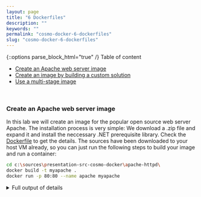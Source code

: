 ```yaml
---
layout: page
title: "6 Dockerfiles"
description: ""
keywords: ""
permalink: "cosmo-docker-6-dockerfiles"
slug: "cosmo-docker-6-dockerfiles"
---
```

{::options parse_block_html="true" /}
Table of content
- [Create an Apache web server image](#create-an-apache-web-server-image)
- [Create an image by building a custom solution](#create-an-image-by-building-a-custom-solution)
- [Use a multi-stage image](#use-a-multi-stage-image)

&nbsp;<br />

### Create an Apache web server image
In this lab we will create an image for the popular open source web server Apache. The installation process is very simple: We download a .zip file and expand it and install the neccessary .NET prerequisite library. Check the [Dockerfile](https://github.com/tfenster/presentation-src/blob/cosmo-docker/apache-httpd/Dockerfile) to get the details. The sources have been downloaded to your host VM already, so you can just run the following steps to build your image and run a container:
```bash
cd c:\sources\presentation-src-cosmo-docker\apache-httpd\
docker build -t myapache .
docker run -p 80:80 --name apache myapache
```

<details><summary markdown="span">Full output of details</summary>
```bash
PS C:\> cd c:\sources\presentation-src-cosmo-docker\apache-httpd\
PS c:\sources\presentation-src-cosmo-docker\apache-httpd> docker build -t myapache .
Sending build context to Docker daemon  3.584kB
Step 1/7 : FROM mcr.microsoft.com/windows/servercore:ltsc2019
ltsc2019: Pulling from windows/servercore
65014b3c3121: Already exists
12c8dbabfd62: Already exists
Digest: sha256:404e0ee336a063619d1e93a2446061cf19cb3068bacb1775f5613e3b54e527e1
Status: Downloaded newer image for mcr.microsoft.com/windows/servercore:ltsc2019
 ---> 739b21bd02e7
Step 2/7 : SHELL ["powershell", "-Command", "$ErrorActionPreference = 'Stop'; $ProgressPreference = 'SilentlyContinue';"]
 ---> Running in b50c6ee51a4a
Removing intermediate container b50c6ee51a4a
 ---> f77628a83cb4
Step 3/7 : ENV APACHE_VERSION 2.4.41
 ---> Running in 0b75df9a4766
Removing intermediate container 0b75df9a4766
 ---> 6d8750c277fa
Step 4/7 : RUN Invoke-WebRequest ('http://de.apachehaus.com/downloads/httpd-{0}-o111c-x64-vc15-r2.zip' -f $env:APACHE_VERSION) -OutFile 'apache.zip' -UseBasicParsing ;     Expand-Archive apache.zip -DestinationPath C:\ ;     Remove-Item -Path apache.zip
 ---> Running in e10c2d6f015f
Removing intermediate container e10c2d6f015f
 ---> 4afbd51e217d
Step 5/7 : RUN Invoke-WebRequest 'https://download.microsoft.com/download/9/3/F/93FCF1E7-E6A4-478B-96E7-D4B285925B00/vc_redist.x64.exe' -OutFile 'vc_redist.x64.exe';     Start-Process '.\vc_redist.x64.exe' '/install /passive /norestart' -Wait;     Remove-Item vc_redist.x64.exe;
 ---> Running in 66c18eaa7a49
Removing intermediate container 66c18eaa7a49
 ---> a1ef91274853
Step 6/7 : EXPOSE 80
 ---> Running in 2160d265fb02
Removing intermediate container 2160d265fb02
 ---> f9ac1f559e3c
Step 7/7 : CMD [ "C:\\Apache24\\bin\\httpd.exe" ]
 ---> Running in 911f2692e61b
Removing intermediate container 911f2692e61b
 ---> 6e9ba57f7698
Successfully built 6e9ba57f7698
Successfully tagged myapache:latest
PS c:\sources\presentation-src-cosmo-docker\apache-httpd> docker run -p 80:80 --name apache myapache

```
</details>
&nbsp;<br />
Go to [http://localhost](http://localhost) to see the Apache start page. 
Make sure you remove the container in the end with `docker rm -f apache`
&nbsp;<br />

### Create an image by building a custom solution 
The second scenario is one where we have the sources because the application is open source or built in-house. To make sure that we have a standardized build process, we put that in the image as well. Check the [Dockerfile](https://github.com/tfenster/presentation-src/blob/cosmo-docker/webapp/Dockerfile) to see the details. To run that particular build and then the container, do the following:
```bash
cd c:\sources\presentation-src-cosmo-docker\webapp\
docker build -t mywebapp .
docker run -p 80:80 --name webapp mywebapp
```

<details><summary markdown="span">Full output of the build and run commands</summary>
```bash
PS C:\Users\CosmoAdmin\Desktop> cd c:\sources\presentation-src-cosmo-docker\webapp\
PS c:\sources\presentation-src-cosmo-docker\webapp> docker build -t mywebapp .
Sending build context to Docker daemon  65.54kB
Step 1/10 : FROM mcr.microsoft.com/dotnet/core/sdk:2.2-nanoserver-1809 AS build
 ---> 3e706675d42e
Step 2/10 : EXPOSE 80
 ---> Running in e32952db2cb0
Removing intermediate container e32952db2cb0
 ---> a52bb3cec310
Step 3/10 : WORKDIR /src
 ---> Running in 05a92eba0fd5
Removing intermediate container 05a92eba0fd5
 ---> 86efb81c79a6
Step 4/10 : COPY ["webapp.csproj", "./"]
 ---> cd83f2e93dbe
Step 5/10 : RUN dotnet restore "./webapp.csproj"
 ---> Running in a2ebaf88c8cc
  Restore completed in 3.99 sec for C:\src\webapp.csproj.
Removing intermediate container a2ebaf88c8cc
 ---> 64aab0771dd0
Step 6/10 : COPY . .
 ---> 6186f4120833
Step 7/10 : RUN dotnet build "webapp.csproj" -c Release -o /app/build
 ---> Running in 8b4efb0fab63
Microsoft (R) Build Engine version 16.2.32702+c4012a063 for .NET Core
Copyright (C) Microsoft Corporation. All rights reserved.

  Restore completed in 472.1 ms for C:\src\webapp.csproj.
  webapp -> C:\app\build\webapp.dll
  webapp -> C:\app\build\webapp.Views.dll

Build succeeded.
    0 Warning(s)
    0 Error(s)

Time Elapsed 00:00:08.32
Removing intermediate container 8b4efb0fab63
 ---> 0e256d1346fe
Step 8/10 : RUN dotnet publish "webapp.csproj" -c Release -o /app/publish
 ---> Running in 25589ae6f1b2
Microsoft (R) Build Engine version 16.2.32702+c4012a063 for .NET Core
Copyright (C) Microsoft Corporation. All rights reserved.

  Restore completed in 464.05 ms for C:\src\webapp.csproj.
  webapp -> C:\src\bin\Release\netcoreapp2.2\webapp.dll
  webapp -> C:\src\bin\Release\netcoreapp2.2\webapp.Views.dll
  webapp -> C:\app\publish\
Removing intermediate container 25589ae6f1b2
 ---> e20c0768643a
Step 9/10 : WORKDIR /app/publish
 ---> Running in 8d50795a7e28
Removing intermediate container 8d50795a7e28
 ---> a1d69a022690
Step 10/10 : ENTRYPOINT ["dotnet", "webapp.dll"]
 ---> Running in 68d02f41846f
Removing intermediate container 68d02f41846f
 ---> 52338cd1515f
Successfully built 52338cd1515f
Successfully tagged mywebapp:latest
PS c:\sources\presentation-src-cosmo-docker\webapp> docker run -p 80:80 --name webapp mywebapp
Hosting environment: Production
Content root path: C:\app\publish
Now listening on: http://[::]:80
Application started. Press Ctrl+C to shut down.
```
</details>
&nbsp;<br />
Go to [http://localhost](http://localhost) to see the start page of your application. 
Make sure you remove the container in the end with `docker rm -f webapp`
&nbsp;<br />

### Use a multi-stage image
To further improve the image size, we use a multi-stage image to create the same web app. Microsoft uses a more complicated approach, but we will just use 1 stage for build and publish and then 1 final stage with the results. Again, check the [Dockerfile](https://github.com/tfenster/presentation-src/blob/cosmo-docker/webapp/Dockerfile.multistage) to see the details and then build and run using the following commands.
```bash
docker build -t multistagewebapp -f Dockerfile.multistage .
docker run -p 80:80 --name webapp multistagewebapp
```

<details><summary markdown="span">Full output of multi-stage build and run</summary>
```bash
PS c:\sources\presentation-src-cosmo-docker\webapp> docker build -t multistagewebapp -f Dockerfile.multistage .
Sending build context to Docker daemon  65.54kB
Step 1/12 : FROM mcr.microsoft.com/dotnet/core/sdk:2.2-nanoserver-1809 AS build
 ---> 3e706675d42e
Step 2/12 : WORKDIR /src
 ---> Running in 6f88e6d67dd4
Removing intermediate container 6f88e6d67dd4
 ---> 7f5661844769
Step 3/12 : COPY ["webapp.csproj", "./"]
 ---> f9b01af85809
Step 4/12 : RUN dotnet restore "./webapp.csproj"
 ---> Running in a2e758e92364
  Restore completed in 3.82 sec for C:\src\webapp.csproj.
Removing intermediate container a2e758e92364
 ---> 699ad04c4f5c
Step 5/12 : COPY . .
 ---> d1413e3b9743
Step 6/12 : RUN dotnet build "webapp.csproj" -c Release -o /app/build
 ---> Running in 92a7201bc1c1
Microsoft (R) Build Engine version 16.2.32702+c4012a063 for .NET Core
Copyright (C) Microsoft Corporation. All rights reserved.

  Restore completed in 447.45 ms for C:\src\webapp.csproj.
  webapp -> C:\app\build\webapp.dll
  webapp -> C:\app\build\webapp.Views.dll

Build succeeded.
    0 Warning(s)
    0 Error(s)

Time Elapsed 00:00:08.07
Removing intermediate container 92a7201bc1c1
 ---> 52ea39f093da
Step 7/12 : RUN dotnet publish "webapp.csproj" -c Release -o /app/publish
 ---> Running in f9f293b26c69
Microsoft (R) Build Engine version 16.2.32702+c4012a063 for .NET Core
Copyright (C) Microsoft Corporation. All rights reserved.

  Restore completed in 430.09 ms for C:\src\webapp.csproj.
  webapp -> C:\src\bin\Release\netcoreapp2.2\webapp.dll
  webapp -> C:\src\bin\Release\netcoreapp2.2\webapp.Views.dll
  webapp -> C:\app\publish\
Removing intermediate container f9f293b26c69
 ---> 2298647c1918
Step 8/12 : FROM mcr.microsoft.com/dotnet/core/aspnet:2.2-nanoserver-1809 AS final
 ---> f90066058f41
Step 9/12 : WORKDIR /app
 ---> Running in e7a72bf6dc2d
Removing intermediate container e7a72bf6dc2d
 ---> facfa187ce89
Step 10/12 : EXPOSE 5000
 ---> Running in 48e5940ca332
Removing intermediate container 48e5940ca332
 ---> 9ba0a09335f9
Step 11/12 : COPY --from=build /app/publish .
 ---> 289d28b610db
Step 12/12 : ENTRYPOINT ["dotnet", "webapp.dll"]
 ---> Running in 8473e68a161b
Removing intermediate container 8473e68a161b
 ---> b5132ec417a5
Successfully built b5132ec417a5
Successfully tagged multistagewebapp:latest
PS c:\sources\presentation-src-cosmo-docker\webapp> docker run -p 80:80 --name webapp multistagewebapp
Hosting environment: Production
Content root path: C:\app
Now listening on: http://[::]:80
Application started. Press Ctrl+C to shut down.
```
</details>
&nbsp;<br />
To see the improvements, call `docker images` and compare the sizes for our webapp image and the multistagewebapp image. You should see that the multi-stage image is only 24% of the full image!
```bash
docker images
```

<details><summary markdown="span">Full output of images</summary>
```bash
PS c:\sources\presentation-src-cosmo-docker\webapp> docker images
REPOSITORY                                  TAG                          IMAGE ID            CREATED             SIZE
multistagewebapp                            latest                       b5132ec417a5        4 minutes ago       402MB
mywebapp                                    latest                       52338cd1515f        18 minutes ago      1.68GB
myapache                                    latest                       6e9ba57f7698        2 hours ago         4.89GB
...
```
</details>
&nbsp;<br />
Again, remove the container in the end with `docker rm -f webapp`
&nbsp;<br />
{::options parse_block_html="true" /}
